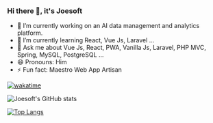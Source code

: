### Hi there 👋, it's Joesoft

- 🔭 I’m currently working on an AI data management and analytics platform.
- 🌱 I’m currently learning React, Vue Js, Laravel ...
- 💬 Ask me about  Vue Js, React, PWA, Vanilla Js, Laravel, PHP MVC, Spring, MySQL, PostgreSQL ...
- 😄 Pronouns: Him
- ⚡ Fun fact: Maestro Web App Artisan 

 [![wakatime](https://wakatime.com/badge/user/a01cb09c-159d-4746-aa1a-83a2a5139f75.svg)](https://wakatime.com/@a01cb09c-159d-4746-aa1a-83a2a5139f75)
 
 ![Joesoft's GitHub stats](https://github-readme-stats.vercel.app/api?username=joesoftmwai&theme=radical&show_icons=true)
 
 [![Top Langs](https://github-readme-stats.vercel.app/api/top-langs/?username=joesoftmwai&layout=compact&langs_count=8)](https://github.com/joesoftmwai/github-readme-stats)

<!--
**joesoftmwai/joesoftmwai** is a ✨ _special_ ✨ repository because its `README.md` (this file) appears on your GitHub profile.

Here are some ideas to get you started:

- 🔭 I’m currently working on ...
- 🌱 I’m currently learning ...
- 👯 I’m looking to collaborate on ...
- 🤔 I’m looking for help with ...
- 💬 Ask me about ...
- 📫 How to reach me: ...
- 😄 Pronouns: ...
- ⚡ Fun fact: Web Artisan Maestro


-->

